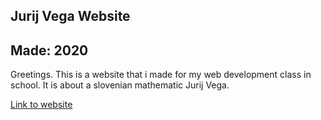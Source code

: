 ## Jurij Vega Website
## Made: 2020
Greetings. This is a website that i made for my web development class in school. It is about a slovenian mathematic Jurij Vega.

[Link to website](https://danimc55.github.io/JurijVegaWebsite/)
